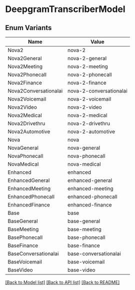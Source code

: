 # DeepgramTranscriberModel

## Enum Variants

| Name | Value |
|---- | -----|
| Nova2 | nova-2 |
| Nova2General | nova-2-general |
| Nova2Meeting | nova-2-meeting |
| Nova2Phonecall | nova-2-phonecall |
| Nova2Finance | nova-2-finance |
| Nova2Conversationalai | nova-2-conversationalai |
| Nova2Voicemail | nova-2-voicemail |
| Nova2Video | nova-2-video |
| Nova2Medical | nova-2-medical |
| Nova2Drivethru | nova-2-drivethru |
| Nova2Automotive | nova-2-automotive |
| Nova | nova |
| NovaGeneral | nova-general |
| NovaPhonecall | nova-phonecall |
| NovaMedical | nova-medical |
| Enhanced | enhanced |
| EnhancedGeneral | enhanced-general |
| EnhancedMeeting | enhanced-meeting |
| EnhancedPhonecall | enhanced-phonecall |
| EnhancedFinance | enhanced-finance |
| Base | base |
| BaseGeneral | base-general |
| BaseMeeting | base-meeting |
| BasePhonecall | base-phonecall |
| BaseFinance | base-finance |
| BaseConversationalai | base-conversationalai |
| BaseVoicemail | base-voicemail |
| BaseVideo | base-video |


[[Back to Model list]](../README.md#documentation-for-models) [[Back to API list]](../README.md#documentation-for-api-endpoints) [[Back to README]](../README.md)


